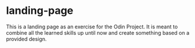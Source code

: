 # landing-page

This is a landing page as an exercise for the Odin Project. It is meant to combine all the learned skills up until now and create something based on a provided design.